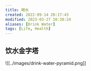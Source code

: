 ```yaml
---
title: 喝水
created: 2022-09-14 20:17:43
modified: 2023-03-27 10:30:24
aliases: [Drink Water]
tags: [Life, Health]
---
```


## 饮水金字塔

![[../images/drink-water-pyramid.png]]
